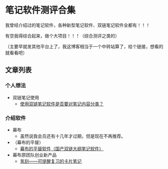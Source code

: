 # 笔记软件测评合集

我曾经介绍过的笔记软件，各种新型笔记软件、双链笔记软件全都有！！！

有空我得综合起来，做个大项目！！！（综合测评之类的）

（主要早就发其他平台上了，我这博客相当于一个中转站算了，给个链接，想看的就看看吧）

## 文章列表
### 个人想法

- 双链笔记使用
	- <a target="_blank" href="https://mp.weixin.qq.com/s?__biz=MzU4MjY5OTM5OQ==&mid=2247485288&idx=2&sn=090d9a7d3054f7dda717c3584114a5bc&chksm=fdb51780cac29e960fcd53701c1993dfb38ef7ccfa3c3275a938e8596a22f859144e1996c05b&token=84766434&lang=zh_CN#rd">使用双链笔记软件是否要对笔记内容分类？</a>
### 介绍软件
- 幕布
	- 虽然说我会员还有十几年才过期，但是现在不再推荐。
- （幕布的平替）
	- <a target="_blank" href="https://mp.weixin.qq.com/s?__biz=MzU4MjY5OTM5OQ==&mid=2247485382&idx=1&sn=10a70f65b9c61e0e4c5256273e1ee3d0&chksm=fdb5172ecac29e38dc9a86068c499e1d75507e9b0e6b8644c0cadcc4b5341877b7cef1fd6549&token=84766434&lang=zh_CN#rd">幕布的平替软件（国产双链大纲笔记软件）</a>
- 幕布原团队创业新产品
	- <a target="_blank" href="https://mp.weixin.qq.com/s?__biz=MzU4MjY5OTM5OQ==&mid=2247485355&idx=1&sn=82346ac00020e3395354ac4699618a30&chksm=fdb51743cac29e5529118f87b0f1d27b96bf46278bebf7a7e9fd91e4c639e26f60eaced2851f&token=84766434&lang=zh_CN#rd">氢刻——可提醒复习的卡片笔记</a>
	
